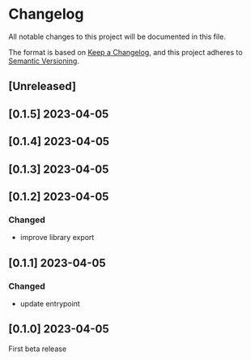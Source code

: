 # Changelog
All notable changes to this project will be documented in this file.

The format is based on [Keep a Changelog](https://keepachangelog.com/en/1.0.0/),
and this project adheres to [Semantic Versioning](https://semver.org/spec/v2.0.0.html).

## [Unreleased]

## [0.1.5] 2023-04-05

## [0.1.4] 2023-04-05

## [0.1.3] 2023-04-05

## [0.1.2] 2023-04-05

### Changed
- improve library export

## [0.1.1] 2023-04-05

### Changed
- update entrypoint

## [0.1.0] 2023-04-05

First beta release